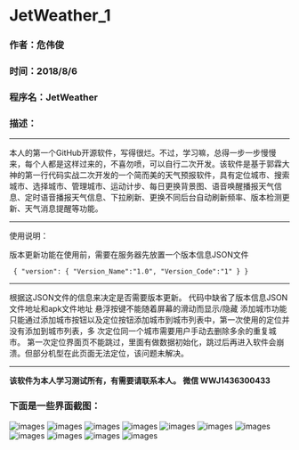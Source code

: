 # JetWeather_1
### 作者：危伟俊
### 时间：2018/8/6
### 程序名：JetWeather
### 描述：
***
本人的第一个GitHub开源软件，写得很烂。不过，学习嘛，总得一步一步慢慢来，每个人都是这样过来的，不喜勿喷，可以自行二次开发。该软件是基于郭霖大神的第一行代码实战二次开发的一个简而美的天气预报软件，具有定位城市、搜索城市、选择城市、管理城市、运动计步、每日更换背景图、语音唤醒播报天气信息、定时语音播报天气信息、下拉刷新、更换不同后台自动刷新频率、版本检测更新、天气消息提醒等功能。
***
使用说明：

版本更新功能在使用前，需要在服务器先放置一个版本信息JSON文件

`
{
  "version": {
           "Version_Name":"1.0",
           "Version_Code":"1"
            }
}`
***
根据这JSON文件的信息来决定是否需要版本更新。
代码中缺省了版本信息JSON文件地址和apk文件地址
悬浮按键不能随着屏幕的滑动而显示/隐藏
添加城市功能只能通过添加城市按钮以及定位按钮添加城市到城市列表中，第一次使用的定位并没有添加到城市列表，多
次定位同一个城市需要用户手动去删除多余的重复城市。
第一次定位界面页不能跳过，里面有做数据初始化，跳过后再进入软件会崩溃。但部分机型在此页面无法定位，该问题未解决。
***
**该软件为本人学习测试所有，有需要请联系本人。**
**微信  WWJ1436300433**
### 下面是一些界面截图：
![images](https://github.com/111111JY/JetWeather_1/app/src/main/res/raw/images/p1.png)
![images](https://github.com/111111JY/JetWeather_1/app/src/main/res/raw/images/p2.png)
![images](https://github.com/111111JY/JetWeather_1/app/src/main/res/raw/images/p3.png)
![images](https://github.com/111111JY/JetWeather_1/app/src/main/res/raw/images/p4.png)
![images](https://github.com/111111JY/JetWeather_1/app/src/main/res/raw/images/p5.png)
![images](https://github.com/111111JY/JetWeather_1/app/src/main/res/raw/images/p6.png)
![images](https://github.com/111111JY/JetWeather_1/app/src/main/res/raw/images/p7.png)
![images](https://github.com/111111JY/JetWeather_1/app/src/main/res/raw/images/p8.png)
![images](https://github.com/111111JY/JetWeather_1/app/src/main/res/raw/images/p9.png)
![images](https://github.com/111111JY/JetWeather_1/app/src/main/res/raw/images/p10.png)
![images](https://github.com/111111JY/JetWeather_1/app/src/main/res/raw/images/p11.png)

